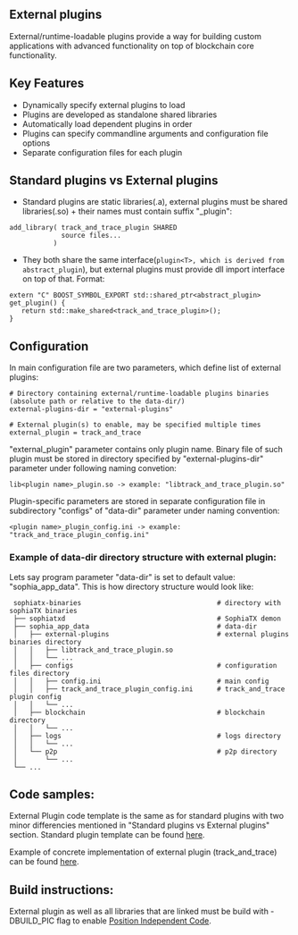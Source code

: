 External plugins
--------------

External/runtime-loadable plugins provide a way for building custom applications with advanced functionality 
on top of blockchain core functionality.

## Key Features

- Dynamically specify external plugins to load
- Plugins are developed as standalone shared libraries
- Automatically load dependent plugins in order
- Plugins can specify commandline arguments and configuration file options
- Separate configuration files for each plugin

## Standard plugins vs External plugins

- Standard plugins are static libraries(.a), external plugins must be shared libraries(.so) + their names must 
  contain suffix "_plugin":

```
add_library( track_and_trace_plugin SHARED
             source files...
           )
```
- They both share the same interface(```plugin<T>, which is derived from abstract_plugin```), but external plugins must provide dll import interface on top of that. Format:

```
extern "C" BOOST_SYMBOL_EXPORT std::shared_ptr<abstract_plugin> get_plugin() {
   return std::make_shared<track_and_trace_plugin>();
}
```

## Configuration
In main configuration file are two parameters, which define list of external plugins:
```
# Directory containing external/runtime-loadable plugins binaries (absolute path or relative to the data-dir/)
external-plugins-dir = "external-plugins"

# External plugin(s) to enable, may be specified multiple times
external_plugin = track_and_trace
```
"external_plugin" parameter contains only plugin name. Binary file of such plugin must be stored in directory specified by "external-plugins-dir" parameter
under following naming convetion:
```
lib<plugin name>_plugin.so -> example: "libtrack_and_trace_plugin.so"
```


Plugin-specific parameters are stored in separate configuration file in subdirectory "configs" 
of "data-dir" parameter under naming convention:
```
<plugin name>_plugin_config.ini -> example: "track_and_trace_plugin_config.ini"
``` 

### Example of data-dir directory structure with external plugin:
Lets say program parameter "data-dir" is set to default value: "sophia_app_data". This is how directory structure would look like:

     sophiatx-binaries                                  # directory with sophiaTX binaries
     ├── sophiatxd                                      # SophiaTX demon
     ├── sophia_app_data                                # data-dir
     │   ├── external-plugins                           # external plugins binaries directory
     │   │   ├── libtrack_and_trace_plugin.so
     │   │   └── ...  
     │   ├── configs                                    # configuration files directory
     │   │   ├── config.ini                             # main config
     │   │   ├── track_and_trace_plugin_config.ini      # track_and_trace plugin config
     │   │   └── ...
     │   ├── blockchain                                 # blockchain directory
     │   │   └── ... 
     │   ├── logs                                       # logs directory
     │   │   └── ...
     │   └── p2p                                        # p2p directory
     │       └── ...  
     └── ...      
     
## Code samples:

External Plugin code template is the same as for standard plugins with two minor differencies 
mentioned in "Standard plugins vs External plugins" section. Standard plugin template can be found [here](https://github.com/SophiaTX/SophiaTX/tree/develop/libraries/plugins/template_plugin).


Example of concrete implementation of external plugin (track_and_trace) can be found [here](https://github.com/SophiaTX/SophiaTX/tree/develop/external_plugins/track_and_trace).

## Build instructions:
External plugin as well as all libraries that are linked must be build with -DBUILD_PIC flag to enable [Position Independent Code](https://en.wikipedia.org/wiki/Position-independent_code).